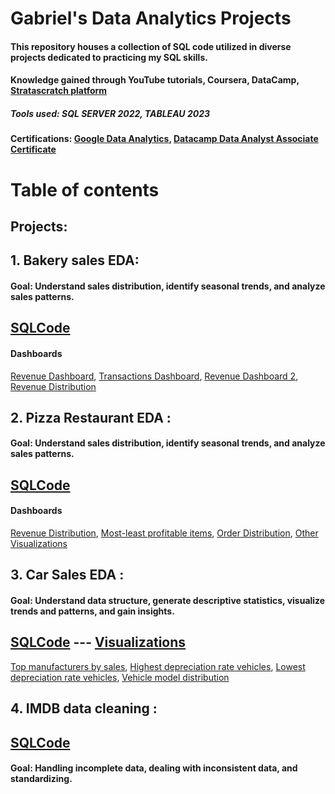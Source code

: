 
# Gabriel's Data Analytics Projects

#### This repository houses a collection of SQL code utilized in diverse projects dedicated to practicing my SQL skills.
#### Knowledge gained through YouTube tutorials, Coursera, DataCamp, [Stratascratch platform](https://www.stratascratch.com/)
##### Tools used: SQL SERVER 2022, TABLEAU 2023
#### Certifications: [Google Data Analytics](https://www.coursera.org/account/accomplishments/professional-cert/K4RQQ5KG7VZR), [Datacamp Data Analyst Associate Certificate](https://www.datacamp.com/certificate/DAA0012636534715)
# Table of contents
## Projects:


## 1. Bakery sales EDA:
#### Goal: Understand sales distribution, identify seasonal trends, and analyze sales patterns.
## [SQLCode](https://github.com/Gaboner/sqlr/blob/main/Bakery%20sales%20EDA/bakery.sql)  
#### Dashboards
[Revenue Dashboard](https://public.tableau.com/app/profile/gabriel.burlacu/viz/Revenuedistributionovertime/Dashboard1), [Transactions Dashboard](https://public.tableau.com/app/profile/gabriel.burlacu/viz/Transactionspermonthdayhour/Dashboard2), [Revenue Dashboard 2](https://public.tableau.com/app/profile/gabriel.burlacu/viz/Bakerysalesdistribution/Dashboard1), [Revenue Distribution](https://public.tableau.com/app/profile/gabriel.burlacu/viz/Revenuedistributionofproducts/Sheet3)



## 2. Pizza Restaurant EDA : 
#### Goal: Understand sales distribution, identify seasonal trends, and analyze sales patterns.
## [SQLCode](https://github.com/Gaboner/sqlr/blob/main/pizza%20restaurant%20EDA/pizza2.sql) 
#### Dashboards
[Revenue Distribution](https://public.tableau.com/app/profile/gabriel.burlacu/viz/Revenue-orderdistribution/Dashboard1), [Most-least profitable items](https://public.tableau.com/app/profile/gabriel.burlacu/viz/Highest-lowestgeneratedrevenue/Dashboard1), [Order Distribution](https://public.tableau.com/app/profile/gabriel.burlacu/viz/MostSold_17053316562350/Dashboard1), [Other Visualizations](https://github.com/Gaboner/sqlr/tree/main/Pizza%20Restaurant%20Visualizations)


## 3. Car Sales EDA : 
####  Goal: Understand data structure, generate descriptive statistics, visualize trends and patterns, and gain insights.
## [SQLCode](https://github.com/Gaboner/sqlr/blob/main/Carsales%20EDA/carsalesEDA.sql) ---   [Visualizations](https://github.com/Gaboner/sqlr/tree/main/Car%20Sales%20visualizations)
[Top manufacturers by sales](https://public.tableau.com/app/profile/gabriel.burlacu/viz/Top10vehiclemanufacturersbysalenumber/Dashboard1), [Highest depreciation rate vehicles](https://public.tableau.com/app/profile/gabriel.burlacu/viz/Modelswithhighestdepreciationrate/Dashboard1), [Lowest depreciation rate vehicles](https://public.tableau.com/app/profile/gabriel.burlacu/viz/Modelswithlowestdepreciationrate/Sheet1), [Vehicle model distribution](https://public.tableau.com/app/profile/gabriel.burlacu/viz/Modeldistribution/Dashboard1)


## 4. IMDB data cleaning :
## [SQLCode](https://github.com/Gaboner/sqlr/blob/main/IMDB%20data%20cleaning%20code/imdbclean.sql)
#### Goal: Handling incomplete data, dealing with inconsistent data, and standardizing.
